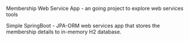 Membership Web Service App - an going project to explore web services tools 

Simple SpringBoot - JPA-ORM web services app that stores the membership details to in-memory H2 database.
